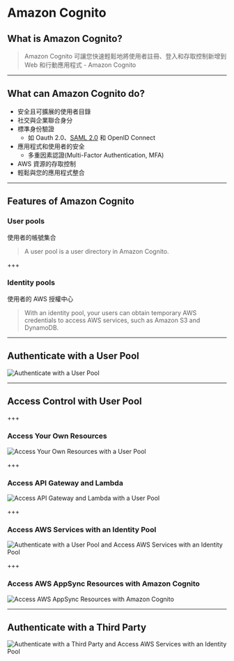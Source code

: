 # Amazon Cognito

## What is Amazon Cognito?

> Amazon Cognito 可讓您快速輕鬆地將使用者註冊、登入和存取控制新增到 Web 和行動應用程式 - Amazon Cognito

---

## What can Amazon Cognito do?

* 安全且可擴展的使用者目錄
* 社交與企業聯合身分
* 標準身份驗證
  * 如 Oauth 2.0、[SAML 2.0](https://aws.amazon.com/tw/identity/saml/) 和 OpenID Connect
* 應用程式和使用者的安全
  * 多重因素認證(Multi-Factor Authentication, MFA)
* AWS 資源的存取控制
* 輕鬆與您的應用程式整合

---

## Features of Amazon Cognito

### User pools

使用者的帳號集合

> A user pool is a user directory in Amazon Cognito.

+++

### Identity pools

使用者的 AWS 授權中心

> With an identity pool, your users can obtain temporary AWS credentials to access AWS services, such as Amazon S3 and DynamoDB.

---

## Authenticate with a User Pool

![Authenticate with a User Pool](https://docs.aws.amazon.com/zh_tw/cognito/latest/developerguide/images/scenario-authentication-cup.png)

---

## Access Control with User Pool

+++

### Access Your Own Resources

![Access Your Own Resources with a User Pool](https://docs.aws.amazon.com/zh_tw/cognito/latest/developerguide/images/scenario-standalone.png)

+++

### Access API Gateway and Lambda

![Access API Gateway and Lambda with a User Pool](https://docs.aws.amazon.com/zh_tw/cognito/latest/developerguide/images/scenario-api-gateway.png)

+++

### Access AWS Services with an Identity Pool

![Authenticate with a User Pool and Access AWS Services with an Identity Pool](https://docs.aws.amazon.com/zh_tw/cognito/latest/developerguide/images/scenario-cup-cib.png)

+++

### Access AWS AppSync Resources with Amazon Cognito

![Access AWS AppSync Resources with Amazon Cognito](https://docs.aws.amazon.com/zh_tw/cognito/latest/developerguide/images/scenario-appsync.png)

---

## Authenticate with a Third Party

![Authenticate with a Third Party and Access AWS Services with an Identity Pool](https://docs.aws.amazon.com/zh_tw/cognito/latest/developerguide/images/scenario-identity-pool.png)

